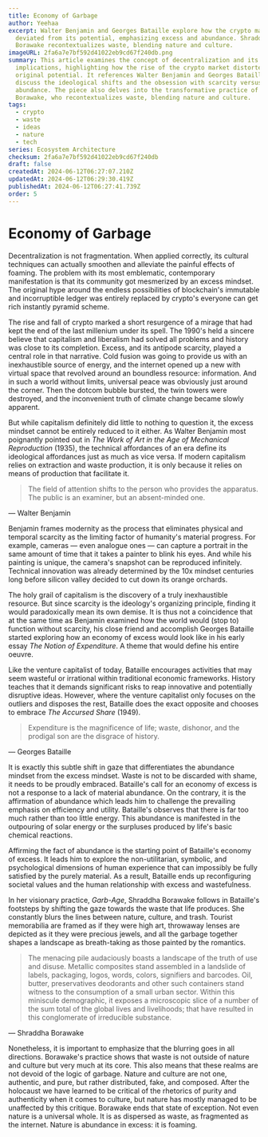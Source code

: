```yaml
---
title: Economy of Garbage
author: Yeehaa
excerpt: Walter Benjamin and Georges Bataille explore how the crypto market
  deviated from its potential, emphasizing excess and abundance. Shraddha
  Borawake recontextualizes waste, blending nature and culture.
imageURL: 2fa6a7e7bf592d41022eb9cd67f240db.png
summary: This article examines the concept of decentralization and its cultural
  implications, highlighting how the rise of the crypto market distorted its
  original potential. It references Walter Benjamin and Georges Bataille to
  discuss the ideological shifts and the obsession with scarcity versus
  abundance. The piece also delves into the transformative practice of Shraddha
  Borawake, who recontextualizes waste, blending nature and culture.
tags:
  - crypto
  - waste
  - ideas
  - nature
  - tech
series: Ecosystem Architecture
checksum: 2fa6a7e7bf592d41022eb9cd67f240db
draft: false
createdAt: 2024-06-12T06:27:07.210Z
updatedAt: 2024-06-12T06:29:30.419Z
publishedAt: 2024-06-12T06:27:41.739Z
order: 5
---
```


# Economy of Garbage

Decentralization is not fragmentation. When applied correctly, its cultural techniques can actually smoothen and alleviate the painful effects of foaming. The problem with its most emblematic, contemporary manifestation is that its community got mesmerized by an excess mindset. The original hype around the endless possibilities of blockchain's immutable and incorruptible ledger was entirely replaced by crypto's everyone can get rich instantly pyramid scheme.

The rise and fall of crypto marked a short resurgence of a mirage that had kept the end of the last millenium under its spell. The 1990's held a sincere believe that capitalism and liberalism had solved all problems and history was close to its completion. Excess, and its antipode scarcity, played a central role in that narrative. Cold fusion was going to provide us with an inexhaustible source of energy, and the internet opened up a new with virtual space that revolved around an boundless resource: information. And in such a world without limits, universal peace was obviously just around the corner. Then the dotcom bubble bursted, the twin towers were destroyed, and the inconvenient truth of climate change became slowly apparent.

But while capitalism definitely did little to nothing to question it, the excess mindset cannot be entirely reduced to it either. As Walter Benjamin most poignantly pointed out in *The Work of Art in the Age of Mechanical Reproduction* (1935), the technical affordances of an era define its ideological affordances just as much as vice versa. If modern capitalism relies on extraction and waste production, it is only because it relies on means of production that facilitate it.

 > The field of attention shifts to the person who provides the apparatus. The public is an examiner, but an absent-minded one.

— Walter Benjamin

Benjamin frames modernity as the process that eliminates physical and temporal scarcity as the limiting factor of humanity's material progress. For example, cameras — even analogue ones — can capture a portrait in the same amount of time that it takes a painter to blink his eyes. And while his painting is unique, the camera's snapshot can be reproduced infinitely. Technical innovation was already determined by the 10x mindset centuries long before silicon valley decided to cut down its orange orchards.

The holy grail of capitalism is the discovery of a truly inexhaustible resource. But since scarcity is the ideology's organizing principle, finding it would paradoxically mean its own demise. It is thus not a coincidence that at the same time as Benjamin examined how the world would (stop to) function without scarcity, his close friend and accomplish Georges Bataille started exploring how an economy of excess would look like in his early essay *The Notion of Expenditure*. A theme that would define his entire oeuvre.

Like the venture capitalist of today, Bataille encourages activities that may seem wasteful or irrational within traditional economic frameworks. History teaches that it demands significant risks to reap innovative and potentially disruptive ideas. However, where the venture capitalist only focuses on the outliers and disposes the rest, Bataille does the exact opposite and chooses to embrace *The Accursed Share* (1949).

 > Expenditure is the magnificence of life; waste, dishonor, and the prodigal son are the disgrace of history.

— Georges Bataille

It is exactly this subtle shift in gaze that differentiates the abundance mindset from the excess mindset. Waste is not to be discarded with shame, it needs to be proudly embraced. Bataille's call for an economy of excess is not a response to a lack of material abundance. On the contrary, it is the affirmation of abundance which leads him to challenge the prevailing emphasis on efficiency and utility. Bataille's observes that there is far too much rather than too little energy. This abundance is manifested in the outpouring of solar energy or the surpluses produced by life's basic chemical reactions.

Affirming the fact of abundance is the starting point of Bataille's economy of excess. It leads him to explore the non-utilitarian, symbolic, and psychological dimensions of human experience that can impossibly be fully satisfied by the purely material. As a result, Bataille ends up reconfiguring societal values and the human relationship with excess and wastefulness.

In her visionary practice, *Garb-Age*, Shraddha Borawake follows in Bataille's footsteps by shifting the gaze towards the waste that life produces. She constantly blurs the lines between nature, culture, and trash. Tourist memorabilia are framed as if they were high art, throwaway lenses are depicted as it they were precious jewels, and all the garbage together shapes a landscape as breath-taking as those painted by the romantics.

 > The menacing pile audaciously boasts a landscape of the truth of use and disuse. Metallic composites stand assembled in a landslide of labels, packaging, logos, words, colors, signifiers and barcodes. Oil, butter, preservatives deodorants and other such containers stand witness to the consumption of a small urban sector. Within this miniscule demographic, it exposes a microscopic slice of a number of the sum total of the global lives and livelihoods; that have resulted in this conglomerate of irreducible substance.

— Shraddha Borawake

Nonetheless, it is important to emphasize that the blurring goes in all directions. Borawake's practice shows that waste is not outside of nature and culture but very much at its core. This also means that these realms are not devoid of the logic of garbage. Nature and culture are not one, authentic, and pure, but rather distributed, fake, and composed. After the holocaust we have learned to be critical of the rhetorics of purity and authenticity when it comes to culture, but nature has mostly managed to be unaffected by this critique. Borawake ends that state of exception. Not even nature is a universal whole. It is as dispersed as waste, as fragmented as the internet. Nature is abundance in excess: it is foaming.

